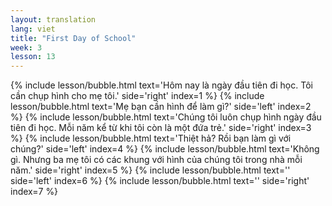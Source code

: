 ```yaml
---
layout: translation
lang: viet
title: "First Day of School"
week: 3
lesson: 13
---
```


{% include lesson/bubble.html text='Hôm nay là ngày đầu tiên đi học. Tôi cần chụp hình cho mẹ tôi.' side='right' index=1 %}
{% include lesson/bubble.html text='Mẹ bạn cần hình để làm gì?' side='left' index=2 %}
{% include lesson/bubble.html text='Chúng tôi luôn chụp hình ngày đầu tiên đi học. Mỗi năm kể từ khi tôi còn là một đứa trẻ.' side='right' index=3 %}
{% include lesson/bubble.html text='Thiệt hả? Rồi bạn làm gì với chúng?' side='left' index=4 %}
{% include lesson/bubble.html text='Không gì. Nhưng ba mẹ tôi có các khung với hình của chúng tôi trong nhà mỗi năm.' side='right' index=5 %}
{% include lesson/bubble.html text='' side='left' index=6 %}
{% include lesson/bubble.html text='' side='right' index=7 %}
